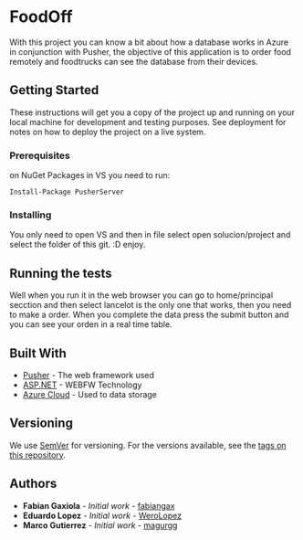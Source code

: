 # FoodOff

With this project you can know a bit about how a database works in Azure in conjunction with Pusher, the objective of this application is to order food remotely and foodtrucks can see the database from their devices.

## Getting Started

These instructions will get you a copy of the project up and running on your local machine for development and testing purposes. See deployment for notes on how to deploy the project on a live system.

### Prerequisites

on NuGet Packages in VS you need to run:

```
Install-Package PusherServer
```

### Installing

You only need to open VS and then in file select open solucion/project and select the folder of this git. :D enjoy.

## Running the tests

Well when you run it in the web browser you can go to home/principal secction and then select lancelot is the only one that works, then you need to make a order.
When you complete the data press the submit button and you can see your orden in a real time table.

## Built With

* [Pusher](https://pusher.com/) - The web framework used
* [ASP.NET](https://www.asp.net/) - WEBFW Technology
* [Azure Cloud](https://azure.microsoft.com/en-us/) - Used to data storage

## Versioning

We use [SemVer](http://semver.org/) for versioning. For the versions available, see the [tags on this repository](https://github.com/your/project/tags). 

## Authors

* **Fabian Gaxiola** - *Initial work* - [fabiangax](https://github.com/fabiangax)
* **Eduardo Lopez** - *Initial work* - [WeroLopez](https://github.com/WeroLopez)
* **Marco Gutierrez** - *Initial work* - [magurgg](https://github.com/magurgg)


